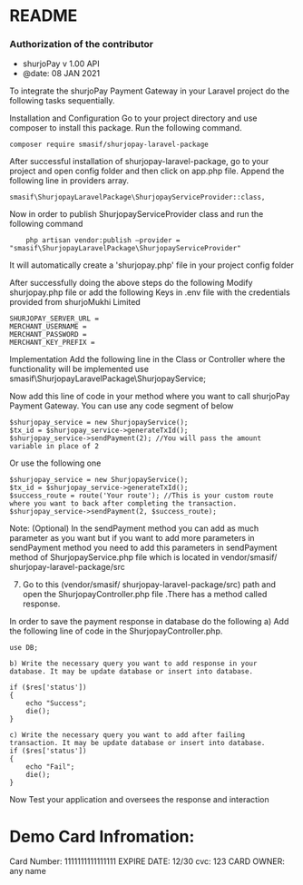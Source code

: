 
# README #

### Authorization of the contributor ##
*	shurjoPay v 1.00 API
*	@date: 08 JAN 2021


To integrate the shurjoPay Payment Gateway in your Laravel project do the following tasks sequentially.

Installation and Configuration
Go to your project directory and use composer to install this package. Run the following command.

	composer require smasif/shurjopay-laravel-package

After successful installation of shurjopay-laravel-package, go to your project and open config folder and then click on app.php file. Append the following line in providers array.

	smasif\ShurjopayLaravelPackage\ShurjopayServiceProvider::class,

Now in order to publish ShurjopayServiceProvider class and run the following command

        php artisan vendor:publish –provider = "smasif\ShurjopayLaravelPackage\ShurjopayServiceProvider"

It will automatically create a 'shurjopay.php' file in your project config folder

After successfully doing the above steps do the following Modify shurjopay.php file or add the following Keys in .env file with the credentials provided from shurjoMukhi Limited

	SHURJOPAY_SERVER_URL =
	MERCHANT_USERNAME =
	MERCHANT_PASSWORD =
	MERCHANT_KEY_PREFIX =

Implementation
Add the following line in the Class or Controller where the functionality will be implemented
use smasif\ShurjopayLaravelPackage\ShurjopayService;

Now add this line of code in your method where you want to call shurjoPay Payment Gateway. You can use any code segment of below

	$shurjopay_service = new ShurjopayService();
	$tx_id = $shurjopay_service->generateTxId();
	$shurjopay_service->sendPayment(2); //You will pass the amount variable in place of 2
                
 Or use the following one               
                  
	$shurjopay_service = new ShurjopayService();
	$tx_id = $shurjopay_service->generateTxId();
	$success_route = route('Your route'); //This is your custom route where you want to back after completing the transaction.
	$shurjopay_service->sendPayment(2, $success_route);


Note: (Optional) In the sendPayment method you can add as much parameter as you want but if you want to add more parameters in sendPayment method you need to add this parameters in sendPayment method of ShurjopayService.php file which is located in
vendor/smasif/ shurjopay-laravel-package/src

7) Go to this (vendor/smasif/ shurjopay-laravel-package/src) path and open the ShurjopayController.php file .There has a method called response.



In order to save the payment response in database do the following
	a) Add the following line of code in the ShurjopayController.php.

	use DB;

	b) Write the necessary query you want to add response in your database. It may be update database or insert into database.
	
	if ($res['status'])
	{
		echo "Success";
		die();
	}

	c) Write the necessary query you want to add after failing transaction. It may be update database or insert into database.
	if ($res['status'])
	{
		echo "Fail";
		die();
	}

Now Test your application and oversees the response and interaction

# Demo Card Infromation:
Card Number: 1111111111111111
EXPIRE DATE: 12/30
cvc: 123
CARD OWNER: any name
